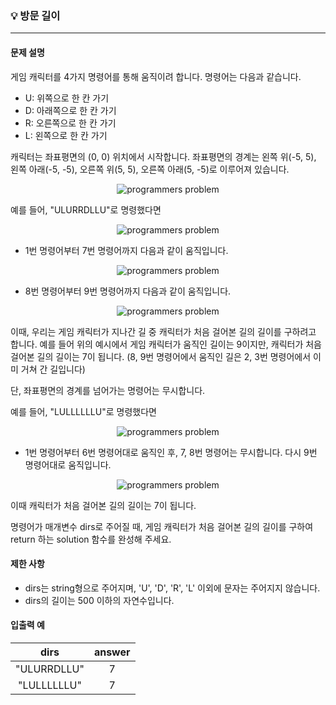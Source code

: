 ### 💡 방문 길이
***

#### 문제 설명
게임 캐릭터를 4가지 명령어를 통해 움직이려 합니다. 명령어는 다음과 같습니다.</br>

* U: 위쪽으로 한 칸 가기
* D: 아래쪽으로 한 칸 가기
* R: 오른쪽으로 한 칸 가기
* L: 왼쪽으로 한 칸 가기

캐릭터는 좌표평면의 (0, 0) 위치에서 시작합니다. 좌표평면의 경계는 왼쪽 위(-5, 5), 왼쪽 아래(-5, -5), 오른쪽 위(5, 5), 오른쪽 아래(5, -5)로 이루어져 있습니다.</br>

<p align="center">
  <img src="https://user-images.githubusercontent.com/76546167/156014870-b272d326-6cf0-4fda-b778-c6a48c69d556.png" 
alt="programmers problem" /></p>

예를 들어, "ULURRDLLU"로 명령했다면</br>

<p align="center">
  <img src="https://user-images.githubusercontent.com/76546167/156015038-36991791-62e1-4b33-85d1-3ed82bf5d4fc.png" 
alt="programmers problem" /></p>

* 1번 명령어부터 7번 명령어까지 다음과 같이 움직입니다.</br>

<p align="center">
  <img src="https://user-images.githubusercontent.com/76546167/156015160-df83a504-30c0-4011-ad9a-e38bd6ac15bf.png" 
alt="programmers problem" /></p>

* 8번 명령어부터 9번 명령어까지 다음과 같이 움직입니다.</br>

<p align="center">
  <img src="https://user-images.githubusercontent.com/76546167/156015271-b234fa5f-1504-462d-a64a-3628fc9aa62f.png" 
alt="programmers problem" /></p>

이때, 우리는 게임 캐릭터가 지나간 길 중 캐릭터가 처음 걸어본 길의 길이를 구하려고 합니다. 예를 들어 위의 예시에서 게임 캐릭터가 움직인 길이는 9이지만, 캐릭터가 처음 걸어본 길의 길이는 7이 됩니다. (8, 9번 명령어에서 움직인 길은 2, 3번 명령어에서 이미 거쳐 간 길입니다)</br>

단, 좌표평면의 경계를 넘어가는 명령어는 무시합니다.</br>

예를 들어, "LULLLLLLU"로 명령했다면</br>

<p align="center">
  <img src="https://user-images.githubusercontent.com/76546167/156015344-31cbb0d3-a116-426b-88b7-9f4aad24bbac.png" 
alt="programmers problem" /></p>

* 1번 명령어부터 6번 명령어대로 움직인 후, 7, 8번 명령어는 무시합니다. 다시 9번 명령어대로 움직입니다.</br>

<p align="center">
  <img src="https://user-images.githubusercontent.com/76546167/156015424-0f683231-0379-48e7-a673-3454ac1df50c.png" 
alt="programmers problem" /></p>

이때 캐릭터가 처음 걸어본 길의 길이는 7이 됩니다.</br>

명령어가 매개변수 dirs로 주어질 때, 게임 캐릭터가 처음 걸어본 길의 길이를 구하여 return 하는 solution 함수를 완성해 주세요.

#### 제한 사항
* dirs는 string형으로 주어지며, 'U', 'D', 'R', 'L' 이외에 문자는 주어지지 않습니다.
* dirs의 길이는 500 이하의 자연수입니다.

#### 입출력 예
|dirs|answer|
|:---:|:---:|
|"ULURRDLLU"|7|
|"LULLLLLLU"|7|
